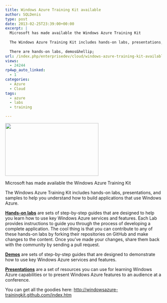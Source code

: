 ```yaml
---
title: Windows Azure Training Kit available
author: SQLDenis
type: post
date: 2013-02-25T23:39:00+00:00
excerpt: |
  Microsoft has made available the Windows Azure Training Kit
  
  The Windows Azure Training Kit includes hands-on labs, presentations, and samples to help you understand how to build applications that use Windows Azure.
  
  There are hands-on labs, demos&hellip;
url: /index.php/enterprisedev/cloud/windows-azure-training-kit-available/
views:
  - 24244
rp4wp_auto_linked:
  - 1
categories:
  - Azure
  - Cloud
tags:
  - azure
  - labs
  - training

---
```

<div class="image_block">
  <img src="/wp-content/uploads/blogs/EnterpriseDev//windows_azure_small.jpg" alt="" title="" width="300" height="169" />
</div>

Microsoft has made available the Windows Azure Training Kit

The Windows Azure Training Kit includes hands-on labs, presentations, and samples to help you understand how to build applications that use Windows Azure.

**[Hands-on labs][1]** are sets of step-by-step guides that are designed to help you learn how to use key Windows Azure services and features. Each Lab provides instructions to guide you through the process of developing a complete application. The cool thing is that you can contribute to any of these hands-on labs by forking their repositories on GitHub and make changes to the content. Once you&#8217;ve made your changes, share them back with the community by sending a pull request.

**[Demos][2]** are sets of step-by-step guides that are designed to demonstrate how to use key Windows Azure services and features.

**[Presentations][3]** are a set of resources you can use for learning Windows Azure capabilities or to present Windows Azure features to an audience at a conference.

You can get all the goodies here: <http://windowsazure-trainingkit.github.com/index.htm>

 [1]: http://windowsazure-trainingkit.github.com/labs.htm
 [2]: http://windowsazure-trainingkit.github.com/demos.htm
 [3]: http://windowsazure-trainingkit.github.com/presentations.htm